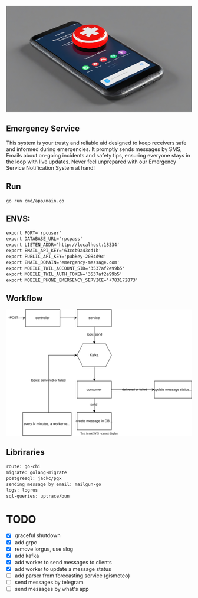 ![emergency-service](assets/banner.png)

## Emergency Service

This system is your trusty and reliable aid designed to keep receivers safe and informed during emergencies. 
It promptly sends messages by SMS, Emails about on-going incidents and safety tips, ensuring everyone stays in the loop with live updates. 
Never feel unprepared with our Emergency Service Notification System at hand!

## Run
```
go run cmd/app/main.go
```

## ENVS:
```                                           
export PORT='rpcuser'
export DATABASE_URL='rpcpass'
export LISTEN_ADDR='http://localhost:18334'
export EMAIL_API_KEY='63ccb9a43cd1b'
export PUBLIC_API_KEY='pubkey-2084d9c'
export EMAIL_DOMAIN='emergency-message.com'
export MOBILE_TWIL_ACCOUNT_SID='3537af2e99b5'
export MOBILE_TWIL_AUTH_TOKEN='3537af2e99b5'
export MOBILE_PHONE_EMERGENCY_SERVICE='+783172873'
```  

## Workflow
![emergency-service](assets/workflow.svg)

## Libriraries
```
route: go-chi
migrate: golang-migrate
postgresql: jackc/pgx
sending message by email: mailgun-go
logs: logrus
sql-queries: uptrace/bun
```

# TODO
- [x] graceful shutdown
- [x] add grpc
- [x] remove lorgus, use slog
- [x] add kafka
- [x] add worker to send messages to clients
- [x] add worker to update a message status
- [ ] add parser from forecasting service (gismeteo)
- [ ] send messages by telegram
- [ ] send messages by what's app
